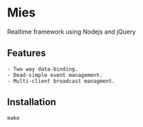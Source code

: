 # Mies

Realtime framework using Nodejs and jQuery

## Features

```
- Two way data-binding.
- Dead-simple event management.
- Multi-client broadcast managment.
```

## Installation

```
make
```
